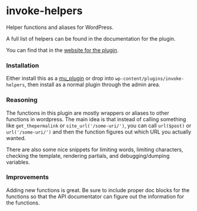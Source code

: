 # invoke-helpers

Helper functions and aliases for WordPress.

A full list of helpers can be found in the documentation for the plugin.

You can find that in the [website for the plugin](http://invokemedia.github.io/invoke-helpers).

### Installation

Either install this as a
[mu_plugin](https://codex.wordpress.org/Must_Use_Plugins) or drop into
`wp-content/plugins/invoke-helpers`, then install as a normal plugin through the admin area.

### Reasoning

The functions in this plugin are mostly wrappers or aliases to other functions
in wordpress. The main idea is that instead of calling something like
`get_thepermalink` or `site_url('/some-uri/')`, you can call `url($post)` or
`url('/some-uri/')` and then the function figures out which URL you actually
wanted.

There are also some nice snippets for limiting words, limiting characters,
checking the template, rendering partials, and debugging/dumping variables.

### Improvements

Adding new functions is great. Be sure to include proper doc blocks for the functions so that the API documentator can figure out the information for the functions.

